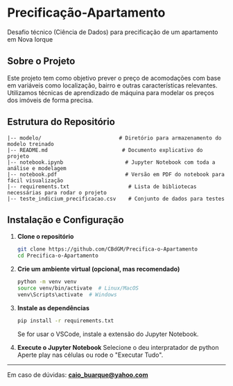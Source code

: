 # Precificação-Apartamento

Desafio técnico (Ciência de Dados) para precificação de um apartamento em Nova Iorque

##  Sobre o Projeto

Este projeto tem como objetivo prever o preço de acomodações com base em variáveis como localização, bairro e outras características relevantes. Utilizamos técnicas de aprendizado de máquina para modelar os preços dos imóveis de forma precisa.

##  Estrutura do Repositório

```
|-- modelo/                         # Diretório para armazenamento do modelo treinado
|-- README.md                        # Documento explicativo do projeto
|-- notebook.ipynb                    # Jupyter Notebook com toda a análise e modelagem
|-- notebook.pdf                      # Versão em PDF do notebook para fácil visualização
|-- requirements.txt                   # Lista de bibliotecas necessárias para rodar o projeto
|-- teste_indicium_precificacao.csv    # Conjunto de dados para testes
```

##  Instalação e Configuração

1. **Clone o repositório**

   ```bash
   git clone https://github.com/CBdGM/Precifica-o-Apartamento
   cd Precifica-o-Apartamento
   ```

2. **Crie um ambiente virtual (opcional, mas recomendado)**

   ```bash
   python -m venv venv
   source venv/bin/activate  # Linux/MacOS
   venv\Scripts\activate  # Windows
   ```

3. **Instale as dependências**

   ```bash
   pip install -r requirements.txt
   ```

   Se for usar o VSCode, instale a extensão do Jupyter Notebook.
   
4. **Execute o Jupyter Notebook**
   Selecione o deu interpratador de python
   Aperte play nas células ou rode o "Executar Tudo".

---

Em caso de dúvidas: [**caio\_buarque@yahoo.com**](mailto\:caio_buarque@yahoo.com) 

